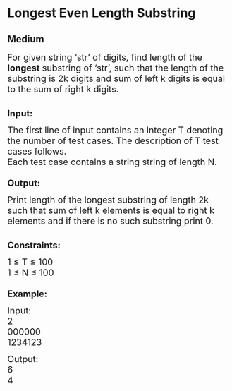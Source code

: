 # Longest Even Length Substring
## Medium
<div class="problems_problem_content__Xm_eO"><p><span style="font-size:20px">For given string ‘str’ of digits, find length of the <strong>longest</strong> substring of ‘str’, such that the length of the substring is 2k digits and sum of left k digits is equal to the sum of right k digits.</span><br>
&nbsp;</p>

<p><span style="font-size:20px"><strong>Input:</strong></span></p>

<p><span style="font-size:20px">The first line of input contains an integer T denoting the number of test cases. The description of T test cases follows.<br>
Each test case contains a string string of length N.<br>
<br>
<strong>Output:</strong></span></p>

<p><span style="font-size:20px">Print length of the longest substring of length 2k such that sum of left k elements is equal to right k elements and if there is no such substring print 0.</span></p>

<p><br>
<span style="font-size:20px"><strong>Constraints:</strong></span></p>

<p><span style="font-size:20px">1 ≤ T ≤ 100<br>
1 ≤ N ≤ 100<br>
<br>
<strong>Example:</strong></span></p>

<p><span style="font-size:20px">Input:<br>
2<br>
000000<br>
1234123</span></p>

<p><span style="font-size:20px">Output:<br>
6<br>
4 &nbsp;</span></p>
</div>